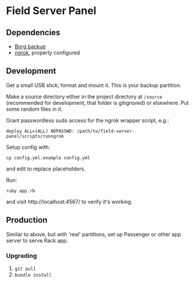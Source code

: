 # Field Server Panel

## Dependencies

* [Borg backup](https://borgbackup.readthedocs.io)
* [ngrok](https://ngrok.io), properly configured

## Development

Get a small USB stick; format and mount it. This is your backup partition.

Make a source directory either in the project directory at `/source` (recommended for development, that folder is gitignored) or elsewhere. Put some random files in it.

Grant passwordless sudo access for the ngrok wrapper script, e.g.:

    deploy ALL=(ALL) NOPASSWD: /path/to/field-server-panel/scripts/runngrok

Setup config with:

    cp config.yml.example config.yml

and edit to replace placeholders.

Run:

    ruby app.rb

and visit http://localhost:4567/ to verify it's working.

## Production

Similar to above, but with 'real' partitions, set up Passenger or other app server to serve Rack app.

### Upgrading

1. `git pull`
1. `bundle install`
